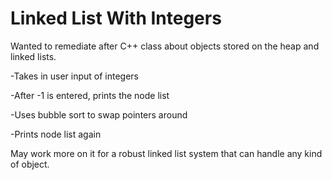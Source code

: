 # Linked List With Integers

Wanted to remediate after C++ class about objects stored on the heap and linked lists.

-Takes in user input of integers

-After -1 is entered, prints the node list

-Uses bubble sort to swap pointers around

-Prints node list again

May work more on it for a robust linked list system that can handle any kind of object.
